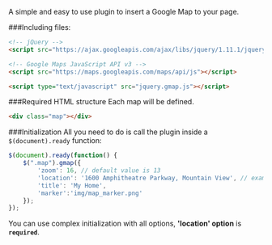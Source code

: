 A simple and easy to use plugin to insert a Google Map to your page.

###Including files:
```html
<!-- jQuery -->
<script src="https://ajax.googleapis.com/ajax/libs/jquery/1.11.1/jquery.min.js"></script>

<!-- Google Maps JavaScript API v3 -->
<script src="https://maps.googleapis.com/maps/api/js"></script>

<script type="text/javascript" src="jquery.gmap.js"></script>
```

###Required HTML structure
Each map will be defined.

```html
<div class="map"></div>
```


###Initialization
All you need to do is call the plugin inside a `$(document).ready` function:

```javascript
$(document).ready(function() {
    $(".map").gmap({
        'zoom': 16, // default value is 13
        'location': '1600 Amphitheatre Parkway, Mountain View', // example address
        'title': 'My Home',
        'marker':'img/map_marker.png'
    });
});
```
You can use complex initialization with all options, __'location' option__ is __`required`__.